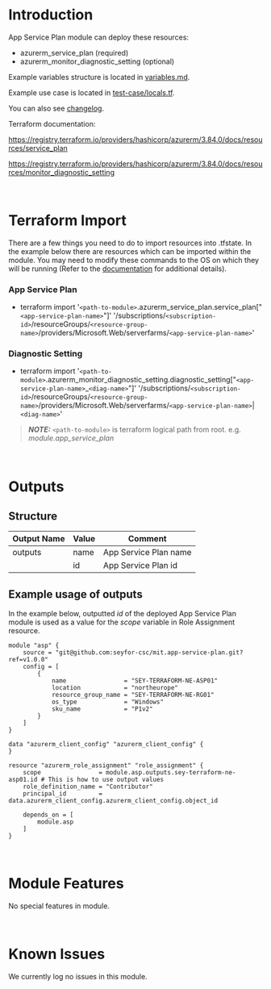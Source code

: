 # Introduction
App Service Plan module can deploy these resources:
* azurerm_service_plan (required)
* azurerm_monitor_diagnostic_setting (optional)

Example variables structure is located in [variables.md](variables.md).

Example use case is located in [test-case/locals.tf](test-case/locals.tf).

You can also see [changelog](changelog.md).

Terraform documentation:

https://registry.terraform.io/providers/hashicorp/azurerm/3.84.0/docs/resources/service_plan

https://registry.terraform.io/providers/hashicorp/azurerm/3.84.0/docs/resources/monitor_diagnostic_setting

&nbsp;

# Terraform Import
There are a few things you need to do to import resources into .tfstate. In the example below there are resources which can be imported within the module. You may need to modify these commands to the OS on which they will be running (Refer to the [documentation](https://developer.hashicorp.com/terraform/cli/commands/import#example-import-into-resource-configured-with-for_each) for additional details).
### App Service Plan
* terraform import '`<path-to-module>`.azurerm_service_plan.service_plan["`<app-service-plan-name>`"]' '/subscriptions/`<subscription-id>`/resourceGroups/`<resource-group-name>`/providers/Microsoft.Web/serverfarms/`<app-service-plan-name>`'
### Diagnostic Setting
* terraform import '`<path-to-module>`.azurerm_monitor_diagnostic_setting.diagnostic_setting["`<app-service-plan-name>`_`<diag-name>`"]' '/subscriptions/`<subscription-id>`/resourceGroups/`<resource-group-name>`/providers/Microsoft.Web/serverfarms/`<app-service-plan-name>`|`<diag-name>`'

 > **_NOTE:_** `<path-to-module>` is terraform logical path from root. e.g. _module.app\_service\_plan_

&nbsp;

# Outputs
## Structure

| Output Name | Value               | Comment                                              |
| ----------- | ------------------- | ---------------------------------------------------- |
| outputs     | name                | App Service Plan name                                |
|             | id                  | App Service Plan id                                  |

## Example usage of outputs
In the example below, outputted _id_ of the deployed App Service Plan module is used as a value for the _scope_ variable in Role Assignment resource.
```
module "asp" {
    source = "git@github.com:seyfor-csc/mit.app-service-plan.git?ref=v1.0.0"
    config = [
        {
            name                = "SEY-TERRAFORM-NE-ASP01"
            location            = "northeurope"
            resource_group_name = "SEY-TERRAFORM-NE-RG01"
            os_type             = "Windows"
            sku_name            = "P1v2"
        }
    ]
}

data "azurerm_client_config" "azurerm_client_config" {
}

resource "azurerm_role_assignment" "role_assignment" {
    scope                = module.asp.outputs.sey-terraform-ne-asp01.id # This is how to use output values
    role_definition_name = "Contributor"
    principal_id         = data.azurerm_client_config.azurerm_client_config.object_id

    depends_on = [
        module.asp
    ]
}
```

&nbsp;

# Module Features
No special features in module.

&nbsp;

# Known Issues
We currently log no issues in this module.